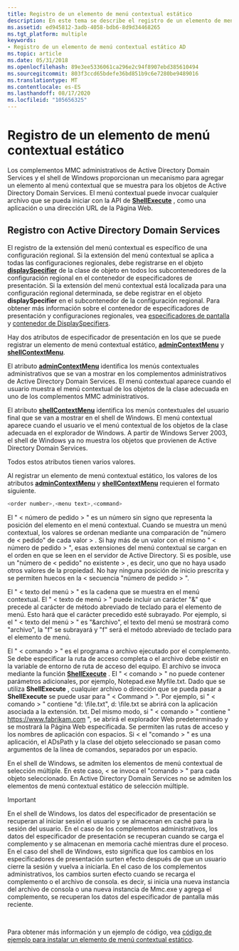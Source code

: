 ```yaml
---
title: Registro de un elemento de menú contextual estático
description: En este tema se describe el registro de un elemento de menú contextual estático que se muestra para Active Directory objetos.
ms.assetid: ed945812-3adb-4058-bdb6-8d9d34468265
ms.tgt_platform: multiple
keywords:
- Registro de un elemento de menú contextual estático AD
ms.topic: article
ms.date: 05/31/2018
ms.openlocfilehash: 89e3ee5336061ca296e2c94f8907ebd385610494
ms.sourcegitcommit: 803f3ccd65bdefe36bd851b9c6e7280be9489016
ms.translationtype: MT
ms.contentlocale: es-ES
ms.lasthandoff: 08/17/2020
ms.locfileid: "105656325"
---
```

# <a name="registering-a-static-context-menu-item"></a>Registro de un elemento de menú contextual estático

Los complementos MMC administrativos de Active Directory Domain Services y el shell de Windows proporcionan un mecanismo para agregar un elemento al menú contextual que se muestra para los objetos de Active Directory Domain Services. El menú contextual puede invocar cualquier archivo que se pueda iniciar con la API de [**ShellExecute**](/windows/win32/api/shellapi/nf-shellapi-shellexecutea) , como una aplicación o una dirección URL de la Página Web.

## <a name="registering-with-active-directory-domain-services"></a>Registro con Active Directory Domain Services

El registro de la extensión del menú contextual es específico de una configuración regional. Si la extensión del menú contextual se aplica a todas las configuraciones regionales, debe registrarse en el objeto [**displaySpecifier**](/windows/desktop/ADSchema/c-displayspecifier) de la clase de objeto en todos los subcontenedores de la configuración regional en el contenedor de especificadores de presentación. Si la extensión del menú contextual está localizada para una configuración regional determinada, se debe registrar en el objeto **displaySpecifier** en el subcontenedor de la configuración regional. Para obtener más información sobre el contenedor de especificadores de presentación y configuraciones regionales, vea [especificadores de pantalla](display-specifiers.md) y [contenedor de DisplaySpecifiers](displayspecifiers-container.md).

Hay dos atributos de especificador de presentación en los que se puede registrar un elemento de menú contextual estático, [**adminContextMenu**](/windows/desktop/ADSchema/a-admincontextmenu) y [**shellContextMenu**](/windows/desktop/ADSchema/a-shellcontextmenu).

El atributo [**adminContextMenu**](/windows/desktop/ADSchema/a-admincontextmenu) identifica los menús contextuales administrativos que se van a mostrar en los complementos administrativos de Active Directory Domain Services. El menú contextual aparece cuando el usuario muestra el menú contextual de los objetos de la clase adecuada en uno de los complementos MMC administrativos.

El atributo [**shellContextMenu**](/windows/desktop/ADSchema/a-shellcontextmenu) identifica los menús contextuales del usuario final que se van a mostrar en el shell de Windows. El menú contextual aparece cuando el usuario ve el menú contextual de los objetos de la clase adecuada en el explorador de Windows. A partir de Windows Server 2003, el shell de Windows ya no muestra los objetos que provienen de Active Directory Domain Services.

Todos estos atributos tienen varios valores.

Al registrar un elemento de menú contextual estático, los valores de los atributos [**adminContextMenu**](/windows/desktop/ADSchema/a-admincontextmenu) y [**shellContextMenu**](/windows/desktop/ADSchema/a-shellcontextmenu) requieren el formato siguiente.


```C++
<order number>,<menu text>,<command>
```



El " &lt; número de pedido &gt; " es un número sin signo que representa la posición del elemento en el menú contextual. Cuando se muestra un menú contextual, los valores se ordenan mediante una comparación de "número de &lt; pedido" de cada valor &gt; . Si hay más de un valor con el mismo " &lt; número de pedido &gt; ", esas extensiones del menú contextual se cargan en el orden en que se leen en el servidor de Active Directory. Si es posible, use un "número de &lt; pedido" no existente &gt; , es decir, uno que no haya usado otros valores de la propiedad. No hay ninguna posición de inicio prescrita y se permiten huecos en la &lt; secuencia "número de pedido &gt; ".

El " &lt; texto del menú &gt; " es la cadena que se muestra en el menú contextual. El " &lt; texto de menú &gt; " puede incluir un carácter "&" que precede al carácter de método abreviado de teclado para el elemento de menú. Esto hará que el carácter precedido esté subrayado. Por ejemplo, si el " &lt; texto del menú &gt; " es "&archivo", el texto del menú se mostrará como "archivo", la "f" se subrayará y "f" será el método abreviado de teclado para el elemento de menú.

El " &lt; comando &gt; " es el programa o archivo ejecutado por el complemento. Se debe especificar la ruta de acceso completa o el archivo debe existir en la variable de entorno de ruta de acceso del equipo. El archivo se invoca mediante la función [**ShellExecute**](/windows/win32/api/shellapi/nf-shellapi-shellexecutea) . El " &lt; comando &gt; " no puede contener parámetros adicionales, por ejemplo, Notepad.exe Myfile.txt. Dado que se utiliza **ShellExecute** , cualquier archivo o dirección que se pueda pasar a **ShellExecute** se puede usar para " &lt; Command &gt; ". Por ejemplo, si " &lt; comando &gt; " contiene "d: \\file.txt", d: \\file.txt se abrirá con la aplicación asociada a la extensión. txt. Del mismo modo, si " &lt; comando &gt; " contiene " https://www.fabrikam.com ", se abrirá el explorador Web predeterminado y se mostrará la Página Web especificada. Se permiten las rutas de acceso y los nombres de aplicación con espacios. Si &lt; el "comando &gt; " es una aplicación, el ADsPath y la clase del objeto seleccionado se pasan como argumentos de la línea de comandos, separados por un espacio.

En el shell de Windows, se admiten los elementos de menú contextual de selección múltiple. En este caso, &lt; se invoca el "comando &gt; " para cada objeto seleccionado. En Active Directory Domain Services no se admiten los elementos de menú contextual estático de selección múltiple.

> [!IMPORTANT]
> En el shell de Windows, los datos del especificador de presentación se recuperan al iniciar sesión el usuario y se almacenan en caché para la sesión del usuario. En el caso de los complementos administrativos, los datos del especificador de presentación se recuperan cuando se carga el complemento y se almacenan en memoria caché mientras dure el proceso. En el caso del shell de Windows, esto significa que los cambios en los especificadores de presentación surten efecto después de que un usuario cierre la sesión y vuelva a iniciarla. En el caso de los complementos administrativos, los cambios surten efecto cuando se recarga el complemento o el archivo de consola. es decir, si inicia una nueva instancia del archivo de consola o una nueva instancia de Mmc.exe y agrega el complemento, se recuperan los datos del especificador de pantalla más reciente.

 

Para obtener más información y un ejemplo de código, vea [código de ejemplo para instalar un elemento de menú contextual estático](example-code-for-installing-a-static-context-menu-item.md).

 

 